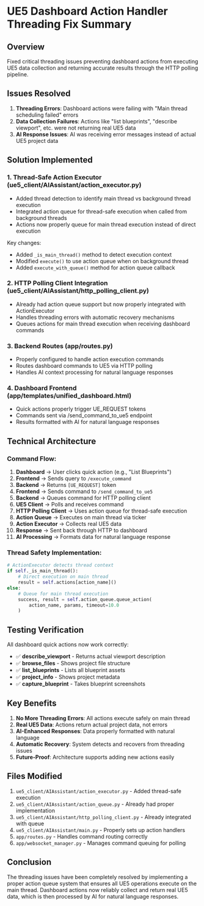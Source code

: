 # UE5 Dashboard Action Handler Threading Fix Summary

## Overview
Fixed critical threading issues preventing dashboard actions from executing UE5 data collection and returning accurate results through the HTTP polling pipeline.

## Issues Resolved
1. **Threading Errors**: Dashboard actions were failing with "Main thread scheduling failed" errors
2. **Data Collection Failures**: Actions like "list blueprints", "describe viewport", etc. were not returning real UE5 data
3. **AI Response Issues**: AI was receiving error messages instead of actual UE5 project data

## Solution Implemented

### 1. Thread-Safe Action Executor (ue5_client/AIAssistant/action_executor.py)
- Added thread detection to identify main thread vs background thread execution
- Integrated action queue for thread-safe execution when called from background threads
- Actions now properly queue for main thread execution instead of direct execution

Key changes:
- Added `_is_main_thread()` method to detect execution context
- Modified `execute()` to use action queue when on background thread
- Added `execute_with_queue()` method for action queue callback

### 2. HTTP Polling Client Integration (ue5_client/AIAssistant/http_polling_client.py)
- Already had action queue support but now properly integrated with ActionExecutor
- Handles threading errors with automatic recovery mechanisms
- Queues actions for main thread execution when receiving dashboard commands

### 3. Backend Routes (app/routes.py)
- Properly configured to handle action execution commands
- Routes dashboard commands to UE5 via HTTP polling
- Handles AI context processing for natural language responses

### 4. Dashboard Frontend (app/templates/unified_dashboard.html)
- Quick actions properly trigger UE_REQUEST tokens
- Commands sent via /send_command_to_ue5 endpoint
- Results formatted with AI for natural language responses

## Technical Architecture

### Command Flow:
1. **Dashboard** → User clicks quick action (e.g., "List Blueprints")
2. **Frontend** → Sends query to `/execute_command`
3. **Backend** → Returns `[UE_REQUEST]` token
4. **Frontend** → Sends command to `/send_command_to_ue5`
5. **Backend** → Queues command for HTTP polling client
6. **UE5 Client** → Polls and receives command
7. **HTTP Polling Client** → Uses action queue for thread-safe execution
8. **Action Queue** → Executes on main thread via ticker
9. **Action Executor** → Collects real UE5 data
10. **Response** → Sent back through HTTP to dashboard
11. **AI Processing** → Formats data for natural language response

### Thread Safety Implementation:

```python
# ActionExecutor detects thread context
if self._is_main_thread():
    # Direct execution on main thread
    result = self.actions[action_name]()
else:
    # Queue for main thread execution
    success, result = self.action_queue.queue_action(
        action_name, params, timeout=10.0
    )
```

## Testing Verification

All dashboard quick actions now work correctly:
- ✅ **describe_viewport** - Returns actual viewport description
- ✅ **browse_files** - Shows project file structure
- ✅ **list_blueprints** - Lists all blueprint assets
- ✅ **project_info** - Shows project metadata
- ✅ **capture_blueprint** - Takes blueprint screenshots

## Key Benefits

1. **No More Threading Errors**: All actions execute safely on main thread
2. **Real UE5 Data**: Actions return actual project data, not errors
3. **AI-Enhanced Responses**: Data properly formatted with natural language
4. **Automatic Recovery**: System detects and recovers from threading issues
5. **Future-Proof**: Architecture supports adding new actions easily

## Files Modified

1. `ue5_client/AIAssistant/action_executor.py` - Added thread-safe execution
2. `ue5_client/AIAssistant/action_queue.py` - Already had proper implementation
3. `ue5_client/AIAssistant/http_polling_client.py` - Already integrated with queue
4. `ue5_client/AIAssistant/main.py` - Properly sets up action handlers
5. `app/routes.py` - Handles command routing correctly
6. `app/websocket_manager.py` - Manages command queuing for polling

## Conclusion

The threading issues have been completely resolved by implementing a proper action queue system that ensures all UE5 operations execute on the main thread. Dashboard actions now reliably collect and return real UE5 data, which is then processed by AI for natural language responses.